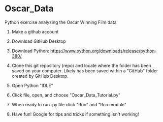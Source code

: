 # Oscar_Data
Python exercise analyzing the Oscar Winning Film data

1. Make a github account

2. Download GitHub Desktop

3. Download Python: https://www.python.org/downloads/release/python-380/

4. Clone this git repository (repo) and locate where the folder has been saved on your computer. Likely has been saved within a "GitHub" folder created by GitHub Desktop.

5. Open Python "IDLE"

6. Click file, open, and choose "Oscar_Data_Tutorial.py"

7. When ready to run .py file click "Run" and "Run module"

8. Have fun! Google for tips and tricks if something isn't working!
